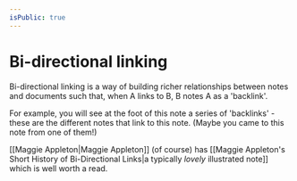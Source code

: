 ```yaml
---
isPublic: true
---
```


# Bi-directional linking

Bi-directional linking is a way of building richer relationships between notes and documents such that, when A links to B, B notes A as a 'backlink'.

For example, you will see at the foot of this note a series of 'backlinks' - these are the different notes that link to this note. (Maybe you came to this note from one of them!)

[[Maggie Appleton|Maggie Appleton]] (of course) has [[Maggie Appleton's Short History of Bi-Directional Links|a typically *lovely* illustrated note]] which is well worth a read.